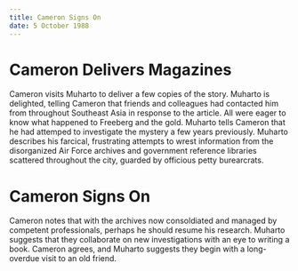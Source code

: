 ```yaml
---
title: Cameron Signs On
date: 5 October 1988
---
```


# Cameron Delivers Magazines

Cameron visits Muharto to deliver a few
copies of the story. Muharto is delighted, telling Cameron that friends
and colleagues had contacted him from throughout Southeast Asia in
response to the article. All were eager to know what happened to
Freeberg and the gold. Muharto tells Cameron that he had attemped to
investigate the mystery a few years previously. Muharto describes his
farcical, frustrating attempts to wrest information from the
disorganized Air Force archives and government reference libraries
scattered throughout the city, guarded by officious petty burearcrats.

# Cameron Signs On

Cameron notes that with the archives now consoldiated and managed by
competent professionals, perhaps he should resume his research. Muharto
suggests that they collaborate on new investigations with an eye to
writing a book. Cameron agrees, and Muharto suggests they begin with a
long-overdue visit to an old friend.